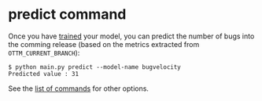# predict command

Once you have [trained](./train.md) your model, you can predict the number of bugs into the comming release (based on the metrics extracted from ```OTTM_CURRENT_BRANCH```):

    $ python main.py predict --model-name bugvelocity
    Predicted value : 31

See the [list of commands](./commands.md) for other options.

